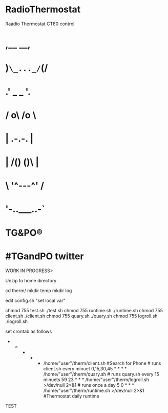 # RadioThermostat
Raadio Thermostat CT80 control 

# ,__         __,
#  \)`\_..._/`(/
#  .'  _   _  '.
# /    o\ /o   \
# |    .-.-.    |
# |   /() ()\   |
#  \  '^---^'  /
#   '-..___..-`
#     TG&PO®
# #TGandPO twitter

WORK IN PROGRESS> 

Unzip to home directory

cd therm/
mkdir temp
mkdir log

edit config.sh "set local var"

chmod 755 test.sh
./test.sh
chmod 755 runtime.sh
./runtime.sh
chmod 755 client.sh
./client.sh
chmod 755 quary.sh
./quary.sh
chmod 755 logroll.sh
./logroll.sh


set crontab as follows

* * * * * /home/"user"/therm/client.sh #Search for Phone # runs client.sh every minuet
0,15,30,45 * * * * /home/"user"/therm/quary.sh # runs quary.sh every 15 minuets
59 23 * * * /home/"user"/therm/logroll.sh >/dev/null 2>&1 # runs once a day
5 0 * * * /home/"user"/therm/runtime.sh >/dev/null 2>&1 #Thermostat daily runtime 









TEST
